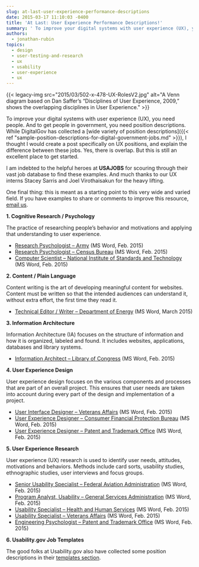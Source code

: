```yaml
---
slug: at-last-user-experience-performance-descriptions
date: 2015-03-17 11:10:03 -0400
title: 'At Last: User Experience Performance Descriptions!'
summary: ' To improve your digital systems with user experience (UX), you need people. And to get people in government, you need position descriptions. While DigitalGov has collected a wide variety of position descriptions,'
authors:
  - jonathan-rubin
topics:
  - design
  - user-testing-and-research
  - ux
  - usability
  - user-experience
  - ux
---
```


{{< legacy-img src="2015/03/502-x-478-UX-RolesV2.jpg" alt="A Venn diagram based on Dan Saffer’s “Disciplines of User Experience, 2009,” shows the overlapping disciplines in User Experience." >}}

To improve your digital systems with user experience (UX), you need people. And to get people in government, you need position descriptions. While DigitalGov has collected a [wide variety of position descriptions]({{< ref "sample-position-descriptions-for-digital-government-jobs.md" >}}), I thought I would create a post specifically on UX positions, and explain the difference between these jobs. Yes, there is overlap. But this is still an excellent place to get started.

I am indebted to the helpful heroes at **USAJOBS** for scouring through their vast job database to find these examples. And much thanks to our UX interns Stacey Sarris and Joel Virothaisakun for the heavy lifting.

One final thing: this is meant as a starting point to this very wide and varied field. If you have examples to share or comments to improve this resource, [email us](mailto:govux@gsa.gov).

**1. Cognitive Research / Psychology**

The practice of researching people’s behavior and motivations and applying that understanding to user experience.

  * [Research Psychologist – Army](https://s3.amazonaws.com/digitalgov/_legacy-img/2014/06/ResearchPsychologist-Army.docx) (MS Word, Feb. 2015)
  * [Research Psychologist – Census Bureau](https://s3.amazonaws.com/digitalgov/_legacy-img/2014/06/ResearchPsychologist-U.S.Census.docx) (MS Word, Feb. 2015)
  * [Computer Scientist – National Institute of Standards and Technology](https://s3.amazonaws.com/digitalgov/_legacy-img/2014/06/ComputerScientist-NationalInstituteofStandardsandTechnology.docx) (MS Word, Feb. 2015)

**2. Content / Plain Language**

Content writing is the art of developing meaningful content for websites. Content must be written so that the intended audiences can understand it, without extra effort, the first time they read it.

  * [Technical Editor / Writer &#8211; Department of Energy](https://s3.amazonaws.com/digitalgov/_legacy-img/2015/03/TechnicalEditorWriter-Dept.Energy.docx) (MS Word, March 2015)

**3. Information Architecture**

Information Architecture (IA) focuses on the structure of information and how it is organized, labeled and found. It includes websites, applications, databases and library systems.

  * [Information Architect – Library of Congress](https://s3.amazonaws.com/digitalgov/_legacy-img/2014/06/InformationArchitect-LibraryofCongress.docx) (MS Word, Feb. 2015)

**4. User Experience Design**

User experience design focuses on the various components and processes that are part of an overall project. This ensures that user needs are taken into account during every part of the design and implementation of a project.

  * [User Interface Designer – Veterans Affairs](https://s3.amazonaws.com/digitalgov/_legacy-img/2014/06/UsabilitySpecialist-VeteransAffairs2.docx) (MS Word, Feb. 2015)
  * [User Experience Designer – Consumer Financial Protection Bureau](https://s3.amazonaws.com/digitalgov/_legacy-img/2014/06/UXDesigner-CFPB.docx) (MS Word, Feb. 2015)
  * [User Experience Designer – Patent and Trademark Office](https://s3.amazonaws.com/digitalgov/_legacy-img/2014/06/UXDesigner-PatentandTrademarkOffice1.docx) (MS Word, Feb. 2015)

**5. User Experience Research**

User experience (UX) research is used to identify user needs, attitudes, motivations and behaviors. Methods include card sorts, usability studies, ethnographic studies, user interviews and focus groups.

  * [Senior Usability Specialist – Federal Aviation Administration](https://s3.amazonaws.com/digitalgov/_legacy-img/2014/06/SeniorUsabilitySpecialist-FederalAviationAdministration.docx) (MS Word, Feb. 2015)
  * [Program Analyst, Usability – General Services Administration](https://s3.amazonaws.com/digitalgov/_legacy-img/2014/06/ProgramAnalystUsability-GSA1.docx) (MS Word, Feb. 2015)
  * [Usability Specialist – Health and Human Services](https://s3.amazonaws.com/digitalgov/_legacy-img/2014/06/UsabilitySpecialist-HHS.docx) (MS Word, Feb. 2015)
  * [Usability Specialist – Veterans Affairs](https://s3.amazonaws.com/digitalgov/_legacy-img/2014/06/UsabilitySpecialist-VeteransAffairs2.docx) (MS Word, Feb. 2015)
  * [Engineering Psychologist – Patent and Trademark Office](https://s3.amazonaws.com/digitalgov/_legacy-img/2014/06/EngineeringPsychologistUserExperienceUsabilitySr-U.S.PatentTrademarkOffice.docx) (MS Word, Feb. 2015)

**6. Usability.gov Job Templates**

The good folks at Usability.gov also have collected some position descriptions in their [templates section](http://www.usability.gov/how-to-and-tools/resources/templates.html).
